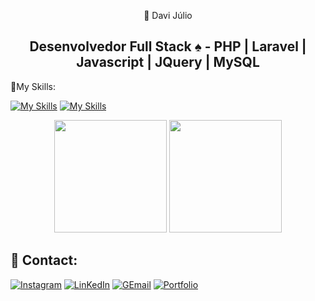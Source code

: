 <div align="center">
  <p>📌 Davi Júlio</p>
</div>


<div align="center">
  <h2>Desenvolvedor Full Stack ♠ - PHP | Laravel | Javascript | JQuery | MySQL</h2>
</div>


📌My Skills: 

<div display="inline-block">

[![My Skills](https://skillicons.dev/icons?i=php,laravel,javascript,jquery,mysql)](https://skillicons.dev)
[![My Skills](https://skillicons.dev/icons?i=html,css,bootstrap,vscode,git&theme=light)](https://skillicons.dev)
</div>

<div align="center">
  <img height="180em" src="https://github-readme-stats.vercel.app/api?username=Davi-Julio&show_icons=true&theme=dark#gh-dark-mode-only)](https://github.com/anuraghazra/github-readme-stats#gh-dark-mode-only"/>
  <img height="180em" src="https://github-readme-stats.vercel.app/api/top-langs/?username=Davi-Julio&layout=compact&langs_count=7&theme=dark"/>
</div>

## 📌 Contact: 

[![Instagram](https://img.shields.io/badge/Instagram-E4405F?style=for-the-badge&logo=instagram&logoColor=white)](https://www.instagram.com/_davijulio/)
[![LinKedIn](https://img.shields.io/badge/LinkedIn-0077B5?style=for-the-badge&logo=linkedin&logoColor=white)](https://www.linkedin.com/in/davi-j%C3%BAlio-801801240/)
[![GEmail](https://img.shields.io/badge/Gmail-D14836?style=for-the-badge&logo=gmail&logoColor=white)](https://mail.google.com/mail/u/0/#inbox?compose=new)
[![Portfolio](https://img.shields.io/badge/Portfolio-%23000000.svg?style=for-the-badge&logo=firefox&logoColor=#FF7139)](https://portfolio-davi.netlify.app/)










